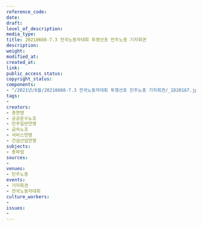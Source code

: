 ```yaml
---
reference_code: 
date: 
draft: 
level_of_description: 
media_type: 
title: 20210608-7.3 전국노동자대회 투쟁선포 민주노총 기자회견
description: 
weight: 
modified_at: 
created_at: 
link: 
public_access_status: 
copyright_status: 
components:
- "/2021년/6월/20210608-7.3 전국노동자대회 투쟁선포 민주노총 기자회견/_1D20167.jpg"
tags:
- 
creators:
- 총연맹
- 공공운수노조
- 민주일반연맹
- 금속노조
- 서비스연맹
- 건설산업연맹
subjects:
- 총파업
sources:
- 
venues:
- 민주노총
events:
- 기자회견
- 전국노동자대회
culture_workers:
- 
issues:
- 
---
```

